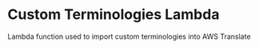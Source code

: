 # Custom Terminologies Lambda
Lambda function used to import custom terminologies into AWS Translate